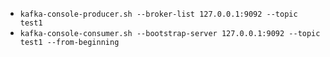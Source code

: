- `kafka-console-producer.sh --broker-list 127.0.0.1:9092 --topic test1`
- `kafka-console-consumer.sh --bootstrap-server 127.0.0.1:9092 --topic test1 --from-beginning`